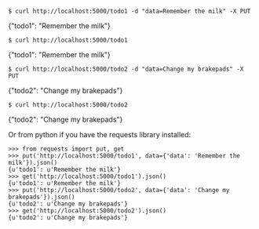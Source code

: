 `$ curl http://localhost:5000/todo1 -d "data=Remember the milk" -X PUT`

{"todo1": "Remember the milk"}

`$ curl http://localhost:5000/todo1`

{"todo1": "Remember the milk"}

`$ curl http://localhost:5000/todo2 -d "data=Change my brakepads" -X PUT`

{"todo2": "Change my brakepads"}

`$ curl http://localhost:5000/todo2`

{"todo2": "Change my brakepads"}


Or from python if you have the requests library installed:

```
>>> from requests import put, get
>>> put('http://localhost:5000/todo1', data={'data': 'Remember the milk'}).json()
{u'todo1': u'Remember the milk'}
>>> get('http://localhost:5000/todo1').json()
{u'todo1': u'Remember the milk'}
>>> put('http://localhost:5000/todo2', data={'data': 'Change my brakepads'}).json()
{u'todo2': u'Change my brakepads'}
>>> get('http://localhost:5000/todo2').json()
{u'todo2': u'Change my brakepads'}
```
